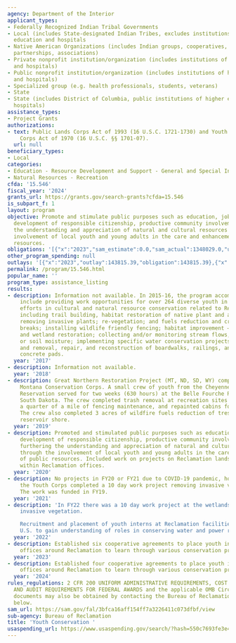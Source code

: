 ```yaml
---
agency: Department of the Interior
applicant_types:
- Federally Recognized Indian Tribal Governments
- Local (includes State-designated Indian Tribes, excludes institutions of higher
  education and hospitals
- Native American Organizations (includes Indian groups, cooperatives, corporations,
  partnerships, associations)
- Private nonprofit institution/organization (includes institutions of higher education
  and hospitals)
- Public nonprofit institution/organization (includes institutions of higher education
  and hospitals)
- Specialized group (e.g. health professionals, students, veterans)
- State
- State (includes District of Columbia, public institutions of higher education and
  hospitals)
assistance_types:
- Project Grants
authorizations:
- text: Public Lands Corps Act of 1993 (16 U.S.C. 1721-1730) and Youth Conservation
    Corps Act of 1970 (16 U.S.C. §§ 1701-07).
  url: null
beneficiary_types:
- Local
categories:
- Education - Resource Development and Support - General and Special Interest Organizations
- Natural Resources - Recreation
cfda: '15.546'
fiscal_year: '2024'
grants_url: https://grants.gov/search-grants?cfda=15.546
is_subpart_f: 1
layout: program
objective: Promote and stimulate public purposes such as education, job training,
  development of responsible citizenship, productive community involvement, and furthering
  the understanding and appreciation of natural and cultural resources through the
  involvement of local youth and young adults in the care and enhancement of public
  resources.
obligations: '[{"x":"2023","sam_estimate":0.0,"sam_actual":1348029.0,"usa_spending_actual":1079287.78},{"x":"2024","sam_estimate":0.0,"sam_actual":1471362.0,"usa_spending_actual":1423139.81},{"x":"2025","sam_estimate":0.0,"sam_actual":2000000.0,"usa_spending_actual":0.0}]'
other_program_spending: null
outlays: '[{"x":"2023","outlay":143815.39,"obligation":143815.39},{"x":"2024","outlay":600991.61,"obligation":1129842.17},{"x":"2025","outlay":0.0,"obligation":0.0}]'
permalink: /program/15.546.html
popular_name: ''
program_type: assistance_listing
results:
- description: Information not available. In 2015-16, the program accomplishments
    include providing work opportunities for over 264 diverse youth in cooperative
    efforts in cultural and natural resource conservation related to Reclamation projects,
    including trail building, habitat restoration of native plant and aquatic species;
    removing invasive plants; re-vegetation; and fuels reduction and creation of fuel
    breaks; installing wildlife friendly fencing; habitat improvement – erosion control
    and wetland restoration; collecting and/or monitoring stream flows, snow pack,
    or soil moisture; implementing specific water conservation projects (i.e., flumes),
    and removal, repair, and reconstruction of boardwalks, railings, and campsite
    concrete pads.
  year: '2017'
- description: Information not available.
  year: '2018'
- description: Great Northern Restoration Project (MT, ND, SD, WY) completed by the
    Montana Conservation Corps. A small crew of youth from the Cheyenne River Indian
    Reservation served for two weeks (630 hours) at the Belle Fourche Reservoir in
    South Dakota. The crew completed trash removal at recreation sites (50 pounds),
    a quarter of a mile of fencing maintenance, and repainted cabins for park visitors.
    The crew also completed 3 acres of wildfire fuels reduction of tress along the
    reservoir shore.
  year: '2019'
- description: Promoted and stimulated public purposes such as education, job training,
    development of responsible citizenship, productive community involvement, and
    furthering the understanding and appreciation of natural and cultural resources
    through the involvement of local youth and young adults in the care and enhancement
    of public resources. Included work on projects on Reclamation lands, and internships
    within Reclamation offices.
  year: '2020'
- description: No projects in FY20 or FY21 due to COVID-19 pandemic, however in FY22
    the Youth Corps completed a 10 day work project removing invasive vegetation.
    The work was funded in FY19.
  year: '2021'
- description: 'In FY22 there was a 10 day work project at the wetlands park to remove
    invasive vegetation.

    Recruitment and placement of youth interns at Reclamation facilities in the Western
    U.S. to gain understanding of roles in conserving water and power resources.'
  year: '2022'
- description: Established six cooperative agreements to place youth interns in various
    offices around Reclamation to learn through various conservation projects.
  year: '2023'
- description: Established four cooperative agreements to place youth interns in various
    offices around Reclamation to learn through various conservation projects.
  year: '2024'
rules_regulations: 2 CFR 200 UNIFORM ADMINISTRATIVE REQUIREMENTS, COST PRINCIPLES,
  AND AUDIT REQUIREMENTS FOR FEDERAL AWARDS and the applicable OMB Circulars.  These
  documents may also be obtained by contacting the Bureau of Reclamation Office listed
  below.
sam_url: https://sam.gov/fal/3bfca16aff154ff7a3226411c073dfbf/view
sub-agency: Bureau of Reclamation
title: 'Youth Conservation '
usaspending_url: https://www.usaspending.gov/search/?hash=550c7693fe3e4a91d80634d5a7ebbea6
---
```

